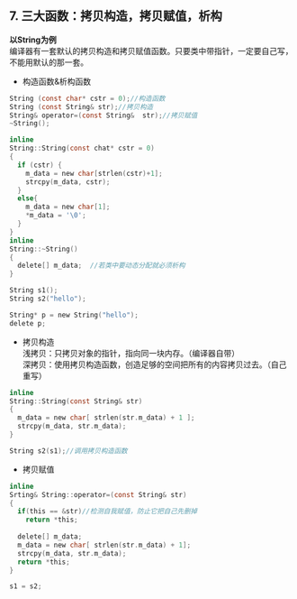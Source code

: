## 7. 三大函数：拷贝构造，拷贝赋值，析构    
**以String为例**  
编译器有一套默认的拷贝构造和拷贝赋值函数。只要类中带指针，一定要自己写， 不能用默认的那一套。  
- 构造函数&析构函数     
```c 
String (const char* cstr = 0);//构造函数
String (const String& str);//拷贝构造
String& operator=(const String&  str);//拷贝赋值
~String();
```
```c
inline
String::String(const chat* cstr = 0)
{
  if (cstr) {
    m_data = new char[strlen(cstr)+1];
    strcpy(m_data, cstr);
  }
  else{
    m_data = new char[1];
    *m_data = '\0';
  }
}
inline
String::~String()
{
  delete[] m_data;  //若类中要动态分配就必须析构
}
```
```c
String s1(); 
String s2("hello");

String* p = new String("hello");
delete p;
```
- 拷贝构造      
浅拷贝：只拷贝对象的指针，指向同一块内存。（编译器自带）     
深拷贝：使用拷贝构造函数，创造足够的空间把所有的内容拷贝过去。（自己重写）  
```c
inline
String::String(const String& str)
{
  m_data = new char[ strlen(str.m_data) + 1 ];
  strcpy(m_data, str.m_data);
}
```
```c
String s2(s1);//调用拷贝构造函数  
```
- 拷贝赋值   
```c
inline 
Srting& String::operator=(const String& str)
{
  if(this == &str)//检测自我赋值，防止它把自己先删掉  
    return *this;
    
  delete[] m_data;
  m_data = new char[ strlen(str.m_data) + 1];
  strcpy(m_data, str.m_data);
  return *this;
}
```
```c
s1 = s2;
```
